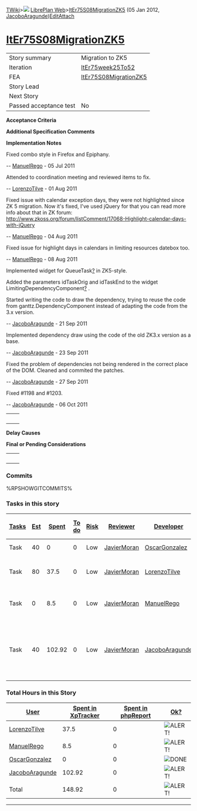 [TWiki](Main_WebHome)&gt;![](/twiki/pub/TWiki/TWikiDocGraphics/web-bg-small.gif) [LibrePlan Web](LibrePlan_WebHome)&gt;[ItEr75S08MigrationZK5](LibrePlan_ItEr75S08MigrationZK5 "Topic revision: 15 (05 Jan 2012 - 08:30:54)") (05 Jan 2012, [JacoboAragunde](Main_JacoboAragunde))[Edit](LibrePlan_ItEr75S08MigrationZK5?t=1520343677 "Edit this topic text")[Attach](/twiki/bin/attach/LibrePlan/ItEr75S08MigrationZK5 "Attach an image or document to this topic")  

 [ItEr75S08MigrationZK5](LibrePlan_ItEr75S08MigrationZK5)
=========================================================

|                        |                                                          |
|------------------------|----------------------------------------------------------|
| Story summary          | Migration to ZK5                                         |
| Iteration              | [ItEr75week25To52](LibrePlan_ItEr75week25To52)           |
| FEA                    | [ItEr75S08MigrationZK5](LibrePlan_ItEr75S08MigrationZK5) |
| Story Lead             |                                                          |
| Next Story             |                                                          |
| Passed acceptance test | No                                                       |

**Acceptance Criteria**

**Additional Specification Comments**

**Implementation Notes**

Fixed combo style in Firefox and Epiphany.

-- [ManuelRego](Main_ManuelRego) - 05 Jul 2011

Attended to coordination meeting and reviewed items to fix.

-- [LorenzoTilve](Main_LorenzoTilve) - 01 Aug 2011

Fixed issue with calendar exception days, they were not highlighted since ZK 5 migration. Now it's fixed, I've used jQuery for that you can read more info about that in ZK forum: <http://www.zkoss.org/forum/listComment/17068-Highlight-calendar-days-with-jQuery>

-- [ManuelRego](Main_ManuelRego) - 04 Aug 2011

Fixed issue for highlight days in calendars in limiting resources datebox too.

-- [ManuelRego](Main_ManuelRego) - 08 Aug 2011

Implemented widget for QueueTask[?](LibrePlan_QueueTask?topicparent=LibrePlan.ItEr75S08MigrationZK5 "Create this topic") in ZK5-style.

Added the parameters idTaskOrig and idTaskEnd to the widget LimitingDependencyComponent[?](LibrePlan_LimitingDependencyComponent?topicparent=LibrePlan.ItEr75S08MigrationZK5 "Create this topic") .

Started writing the code to draw the dependency, trying to reuse the code from ganttz.DependencyComponent instead of adapting the code from the 3.x version.

-- [JacoboAragunde](Main_JacoboAragunde) - 21 Sep 2011

Implemented dependency draw using the code of the old ZK3.x version as a base.

-- [JacoboAragunde](Main_JacoboAragunde) - 23 Sep 2011

Fixed the problem of dependencies not being rendered in the correct place of the DOM. Cleaned and commited the patches.

-- [JacoboAragunde](Main_JacoboAragunde) - 27 Sep 2011

Fixed \#1198 and \#1203.

-- [JacoboAragunde](Main_JacoboAragunde) - 06 Oct 2011

|     |     |
|-----|-----|
|     |     |

**Delay Causes**

**Final or Pending Considerations**

|     |     |
|-----|-----|
|     |     |

###  Commits

%RPSHOWGITCOMMITS%

###  Tasks in this story

| [Tasks](LibrePlan_ItEr75S08MigrationZK5?sortcol=0;table=2;up=0#sorted_table "Sort by this column") | [Est](LibrePlan_ItEr75S08MigrationZK5?sortcol=1;table=2;up=0#sorted_table "Sort by this column") | [Spent](LibrePlan_ItEr75S08MigrationZK5?sortcol=2;table=2;up=0#sorted_table "Sort by this column") | [To do](LibrePlan_ItEr75S08MigrationZK5?sortcol=3;table=2;up=0#sorted_table "Sort by this column") | [Risk](LibrePlan_ItEr75S08MigrationZK5?sortcol=4;table=2;up=0#sorted_table "Sort by this column") | [Reviewer](LibrePlan_ItEr75S08MigrationZK5?sortcol=5;table=2;up=0#sorted_table "Sort by this column") | [Developer](LibrePlan_ItEr75S08MigrationZK5?sortcol=6;table=2;up=0#sorted_table "Sort by this column") | [Task Name](LibrePlan_ItEr75S08MigrationZK5?sortcol=7;table=2;up=0#sorted_table "Sort by this column")              | [Start Date](LibrePlan_ItEr75S08MigrationZK5?sortcol=8;table=2;up=0#sorted_table "Sort by this column") | [Est End Date](LibrePlan_ItEr75S08MigrationZK5?sortcol=9;table=2;up=0#sorted_table "Sort by this column") | [End Date](LibrePlan_ItEr75S08MigrationZK5?sortcol=10;table=2;up=0#sorted_table "Sort by this column") |
|----------------------------------------------------------------------------------------------------|--------------------------------------------------------------------------------------------------|----------------------------------------------------------------------------------------------------|----------------------------------------------------------------------------------------------------|---------------------------------------------------------------------------------------------------|-------------------------------------------------------------------------------------------------------|--------------------------------------------------------------------------------------------------------|---------------------------------------------------------------------------------------------------------------------|---------------------------------------------------------------------------------------------------------|-----------------------------------------------------------------------------------------------------------|--------------------------------------------------------------------------------------------------------|
| Task                                                                                               | 40                                                                                               | 0                                                                                                  | 0                                                                                                  | Low                                                                                               | [JavierMoran](Main_JavierMoran)                                                                       | [OscarGonzalez](Main_OscarGonzalez)                                                                    | [ZK5 migration](LibrePlan_AnA05S07MigrationZK5#TasK1)                                                               |                                                                                                         |                                                                                                           |                                                                                                        |
| Task                                                                                               | 80                                                                                               | 37.5                                                                                               | 0                                                                                                  | Low                                                                                               | [JavierMoran](Main_JavierMoran)                                                                       | [LorenzoTilve](Main_LorenzoTilve)                                                                      | [Layout fixes for migration to ZK5](LibrePlan_AnA05S07MigrationZK5#TasK2)                                           |                                                                                                         |                                                                                                           |                                                                                                        |
| Task                                                                                               | 0                                                                                                | 8.5                                                                                                | 0                                                                                                  | Low                                                                                               | [JavierMoran](Main_JavierMoran)                                                                       | [ManuelRego](Main_ManuelRego)                                                                          | [Layout fixes for migration to ZK5](LibrePlan_AnA05S07MigrationZK5#TasK2)                                           |                                                                                                         |                                                                                                           |                                                                                                        |
| Task                                                                                               | 40                                                                                               | 102.92                                                                                             | 0                                                                                                  | Low                                                                                               | [JavierMoran](Main_JavierMoran)                                                                       | [JacoboAragunde](Main_JacoboAragunde)                                                                  | [Do the migration of the components to ZK5 of the limiting resources window.](LibrePlan_AnA05S07MigrationZK5#TasK2) |                                                                                                         |                                                                                                           |                                                                                                        |

###  Total Hours in this Story

| [User](LibrePlan_ItEr75S08MigrationZK5?sortcol=0;table=3;up=0#sorted_table "Sort by this column") | [Spent in XpTracker](LibrePlan_ItEr75S08MigrationZK5?sortcol=1;table=3;up=0#sorted_table "Sort by this column") | [Spent in phpReport](LibrePlan_ItEr75S08MigrationZK5?sortcol=2;table=3;up=0#sorted_table "Sort by this column") | [Ok?](LibrePlan_ItEr75S08MigrationZK5?sortcol=3;table=3;up=0#sorted_table "Sort by this column") |
|---------------------------------------------------------------------------------------------------|-----------------------------------------------------------------------------------------------------------------|-----------------------------------------------------------------------------------------------------------------|--------------------------------------------------------------------------------------------------|
| [LorenzoTilve](Main_LorenzoTilve)                                                                 | 37.5                                                                                                            | 0                                                                                                               | ![ALERT!](/twiki/pub/TWiki/TWikiDocGraphics/warning.gif "ALERT!")                                |
| [ManuelRego](Main_ManuelRego)                                                                     | 8.5                                                                                                             | 0                                                                                                               | ![ALERT!](/twiki/pub/TWiki/TWikiDocGraphics/warning.gif "ALERT!")                                |
| [OscarGonzalez](Main_OscarGonzalez)                                                               | 0                                                                                                               | 0                                                                                                               | ![DONE](/twiki/pub/TWiki/TWikiDocGraphics/choice-yes.gif "DONE")                                 |
| [JacoboAragunde](Main_JacoboAragunde)                                                             | 102.92                                                                                                          | 0                                                                                                               | ![ALERT!](/twiki/pub/TWiki/TWikiDocGraphics/warning.gif "ALERT!")                                |
| Total                                                                                             | 148.92                                                                                                          | 0                                                                                                               | ![ALERT!](/twiki/pub/TWiki/TWikiDocGraphics/warning.gif "ALERT!")                                |

------------------------------------------------------------------------
